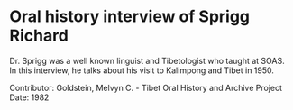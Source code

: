 # Oral history interview of Sprigg Richard


Dr. Sprigg was a well known linguist and Tibetologist who taught at SOAS. In this interview, he talks about his visit to Kalimpong and Tibet in 1950.


Contributor:
                        Goldstein, Melvyn C. - Tibet Oral History and Archive Project  
Date:
1982  
